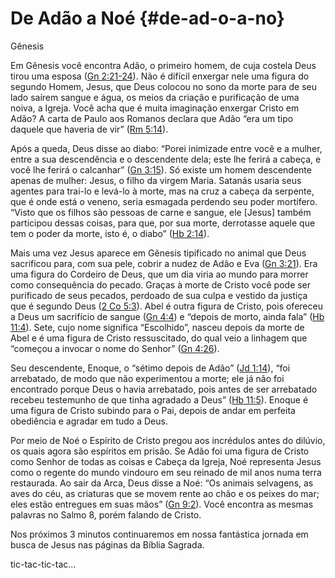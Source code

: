 # De Adão a Noé {#de-ad-o-a-no}

Gênesis

Em Gênesis você encontra Adão, o primeiro homem, de cuja costela Deus tirou uma esposa ([Gn 2:21-24](http://bibliaonline.com.br/acf/gn/2/21-24)). Não é difícil enxergar nele uma figura do segundo Homem, Jesus, que Deus colocou no sono da morte para de seu lado saírem sangue e água, os meios da criação e purificação de uma noiva, a Igreja. Você acha que é muita imaginação enxergar Cristo em Adão? A carta de Paulo aos Romanos declara que Adão “era um tipo daquele que haveria de vir” ([Rm 5:14](http://bibliaonline.com.br/acf/rm/5/14)).

Após a queda, Deus disse ao diabo: “Porei inimizade entre você e a mulher, entre a sua descendência e o descendente dela; este lhe ferirá a cabeça, e você lhe ferirá o calcanhar” ([Gn 3:15](http://bibliaonline.com.br/acf/gn/3/15)). Só existe um homem descendente apenas de mulher: Jesus, o filho da virgem Maria. Satanás usaria seus agentes para trai-lo e levá-lo à morte, mas na cruz a cabeça da serpente, que é onde está o veneno, seria esmagada perdendo seu poder mortífero. “Visto que os filhos são pessoas de carne e sangue, ele [Jesus] também participou dessas coisas, para que, por sua morte, derrotasse aquele que tem o poder da morte, isto é, o diabo” ([Hb 2:14](http://bibliaonline.com.br/acf/hb/2/14)).

Mais uma vez Jesus aparece em Gênesis tipificado no animal que Deus sacrificou para, com sua pele, cobrir a nudez de Adão e Eva ([Gn 3:21](http://bibliaonline.com.br/acf/gn/3/21)). Era uma figura do Cordeiro de Deus, que um dia viria ao mundo para morrer como consequência do pecado. Graças à morte de Cristo você pode ser purificado de seus pecados, perdoado de sua culpa e vestido da justiça que é segundo Deus ([2 Co 5:3](http://bibliaonline.com.br/acf/2co/5/3)). Abel é outra figura de Cristo, pois ofereceu a Deus um sacrifício de sangue ([Gn 4:4](http://bibliaonline.com.br/acf/gn/4/4)) e “depois de morto, ainda fala” ([Hb 11:4](http://bibliaonline.com.br/acf/hb/11/4)). Sete, cujo nome significa “Escolhido”, nasceu depois da morte de Abel e é uma figura de Cristo ressuscitado, do qual veio a linhagem que “começou a invocar o nome do Senhor” ([Gn 4:26](http://bibliaonline.com.br/acf/gn/4/26)).

Seu descendente, Enoque, o “sétimo depois de Adão” ([Jd 1:14](http://bibliaonline.com.br/acf/jd/1/14)), “foi arrebatado, de modo que não experimentou a morte; ele já não foi encontrado porque Deus o havia arrebatado, pois antes de ser arrebatado recebeu testemunho de que tinha agradado a Deus” ([Hb 11:5](http://bibliaonline.com.br/acf/hb/11/5)). Enoque é uma figura de Cristo subindo para o Pai, depois de andar em perfeita obediência e agradar em tudo a Deus.

Por meio de Noé o Espírito de Cristo pregou aos incrédulos antes do dilúvio, os quais agora são espíritos em prisão. Se Adão foi uma figura de Cristo como Senhor de todas as coisas e Cabeça da Igreja, Noé representa Jesus como o regente do mundo vindouro em seu reinado de mil anos numa terra restaurada. Ao sair da Arca, Deus disse a Noé: “Os animais selvagens, as aves do céu, as criaturas que se movem rente ao chão e os peixes do mar; eles estão entregues em suas mãos” ([Gn 9:2](http://bibliaonline.com.br/acf/gn/9/2)). Você encontra as mesmas palavras no Salmo 8, porém falando de Cristo.

Nos próximos 3 minutos continuaremos em nossa fantástica jornada em busca de Jesus nas páginas da Bíblia Sagrada.

tic-tac-tic-tac...